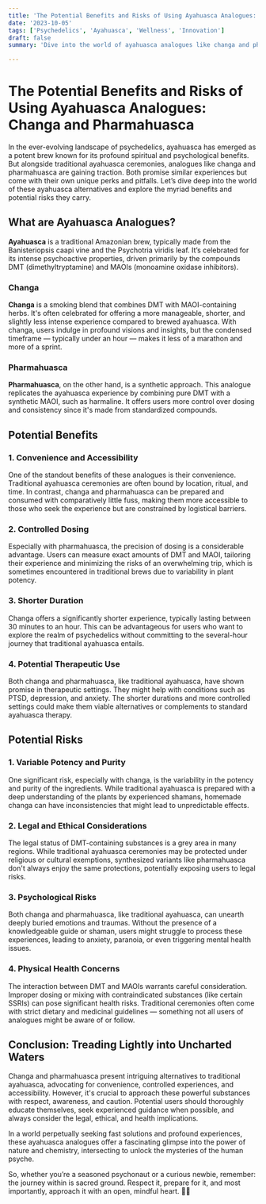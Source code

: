 ```yaml
---
title: 'The Potential Benefits and Risks of Using Ayahuasca Analogues: Changa and Pharmahuasca'
date: '2023-10-05'
tags: ['Psychedelics', 'Ayahuasca', 'Wellness', 'Innovation']
draft: false
summary: 'Dive into the world of ayahuasca analogues like changa and pharmahuasca, exploring their potential benefits and risks. Discover how these substances stack up to traditional ayahuasca ceremonies.'

---
```


# The Potential Benefits and Risks of Using Ayahuasca Analogues: Changa and Pharmahuasca

In the ever-evolving landscape of psychedelics, ayahuasca has emerged as a potent brew known for its profound spiritual and psychological benefits. But alongside traditional ayahuasca ceremonies, analogues like changa and pharmahuasca are gaining traction. Both promise similar experiences but come with their own unique perks and pitfalls. Let’s dive deep into the world of these ayahuasca alternatives and explore the myriad benefits and potential risks they carry.

## What are Ayahuasca Analogues?

**Ayahuasca** is a traditional Amazonian brew, typically made from the Banisteriopsis caapi vine and the Psychotria viridis leaf. It’s celebrated for its intense psychoactive properties, driven primarily by the compounds DMT (dimethyltryptamine) and MAOIs (monoamine oxidase inhibitors).

### Changa

**Changa** is a smoking blend that combines DMT with MAOI-containing herbs. It's often celebrated for offering a more manageable, shorter, and slightly less intense experience compared to brewed ayahuasca. With changa, users indulge in profound visions and insights, but the condensed timeframe — typically under an hour — makes it less of a marathon and more of a sprint.

### Pharmahuasca

**Pharmahuasca**, on the other hand, is a synthetic approach. This analogue replicates the ayahuasca experience by combining pure DMT with a synthetic MAOI, such as harmaline. It offers users more control over dosing and consistency since it's made from standardized compounds.

## Potential Benefits

### 1. Convenience and Accessibility

One of the standout benefits of these analogues is their convenience. Traditional ayahuasca ceremonies are often bound by location, ritual, and time. In contrast, changa and pharmahuasca can be prepared and consumed with comparatively little fuss, making them more accessible to those who seek the experience but are constrained by logistical barriers.

### 2. Controlled Dosing

Especially with pharmahuasca, the precision of dosing is a considerable advantage. Users can measure exact amounts of DMT and MAOI, tailoring their experience and minimizing the risks of an overwhelming trip, which is sometimes encountered in traditional brews due to variability in plant potency.

### 3. Shorter Duration

Changa offers a significantly shorter experience, typically lasting between 30 minutes to an hour. This can be advantageous for users who want to explore the realm of psychedelics without committing to the several-hour journey that traditional ayahuasca entails. 

### 4. Potential Therapeutic Use

Both changa and pharmahuasca, like traditional ayahuasca, have shown promise in therapeutic settings. They might help with conditions such as PTSD, depression, and anxiety. The shorter durations and more controlled settings could make them viable alternatives or complements to standard ayahuasca therapy.

## Potential Risks

### 1. Variable Potency and Purity

One significant risk, especially with changa, is the variability in the potency and purity of the ingredients. While traditional ayahuasca is prepared with a deep understanding of the plants by experienced shamans, homemade changa can have inconsistencies that might lead to unpredictable effects.

### 2. Legal and Ethical Considerations

The legal status of DMT-containing substances is a grey area in many regions. While traditional ayahuasca ceremonies may be protected under religious or cultural exemptions, synthesized variants like pharmahuasca don't always enjoy the same protections, potentially exposing users to legal risks.

### 3. Psychological Risks

Both changa and pharmahuasca, like traditional ayahuasca, can unearth deeply buried emotions and traumas. Without the presence of a knowledgeable guide or shaman, users might struggle to process these experiences, leading to anxiety, paranoia, or even triggering mental health issues.

### 4. Physical Health Concerns

The interaction between DMT and MAOIs warrants careful consideration. Improper dosing or mixing with contraindicated substances (like certain SSRIs) can pose significant health risks. Traditional ceremonies often come with strict dietary and medicinal guidelines — something not all users of analogues might be aware of or follow.

## Conclusion: Treading Lightly into Uncharted Waters

Changa and pharmahuasca present intriguing alternatives to traditional ayahuasca, advocating for convenience, controlled experiences, and accessibility. However, it's crucial to approach these powerful substances with respect, awareness, and caution. Potential users should thoroughly educate themselves, seek experienced guidance when possible, and always consider the legal, ethical, and health implications. 

In a world perpetually seeking fast solutions and profound experiences, these ayahuasca analogues offer a fascinating glimpse into the power of nature and chemistry, intersecting to unlock the mysteries of the human psyche.

So, whether you’re a seasoned psychonaut or a curious newbie, remember: the journey within is sacred ground. Respect it, prepare for it, and most importantly, approach it with an open, mindful heart. 🚀✨